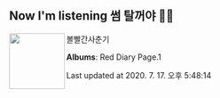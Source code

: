 ## Now I'm listening 썸 탈꺼야 🎵🎵

[<img align="left" width="100" src="https://lh3.googleusercontent.com/X5e4Q7mZXp2llU7ExmwbBgld_AofwdPJYjTkicqzYb_Eqc1YY1zw5D2oLQFWFELVH7C-Dr_p68kgW9dztA">](https://music.youtube.com/channel/UCa5qWh5TRLCVFkCO67_gOtw)

볼빨간사춘기

**Albums**: Red Diary Page.1

Last updated at 2020. 7. 17. 오후 5:48:14
